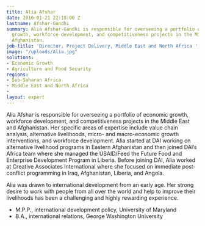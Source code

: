 ```yaml
---
title: Alia Afshar
date: 2016-01-21 22:18:00 Z
lastname: Afshar-Gandhi
summary: Alia Afshar-Gandhi is responsible for overseeing a portfolio of economic
  growth, workforce development, and competitiveness projects in the Middle East and
  Afghanistan.
job-title: 'Director, Project Delivery, Middle East and North Africa '
image: "/uploads/Alia.jpg"
solutions:
- Economic Growth
- Agriculture and Food Security
regions:
- Sub-Saharan Africa
- Middle East and North Africa
- 
layout: expert
---
```


Alia Afshar is responsible for overseeing a portfolio of economic growth, workforce development, and competitiveness projects in the Middle East and Afghanistan. Her specific areas of expertise include value chain analysis, alternative livelihoods, micro- and macro-economic growth interventions, and workforce development. Alia started at DAI working on alternative livelihood programs in Eastern Afghanistan and then joined DAI’s Africa team where she managed the USAID/Feed the Future Food and Enterprise Development Program in Liberia. Before joining DAI, Alia worked at Creative Associates International where she focused on immediate post-conflict programming in Iraq, Afghanistan, Liberia, and Angola.

Alia was drawn to international development from an early age. Her strong desire to work with people from all over the world and help to improve their livelihoods has been a challenging and highly rewarding experience.

* M.P.P., international development policy, University of Maryland
* B.A., international relations, George Washington University